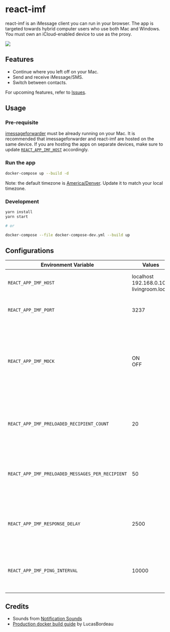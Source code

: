 # react-imf

react-imf is an iMessage client you can run in your browser. The app is targeted towards hybrid computer users who use both Mac and Windows. You must own an iCloud-enabled device to use as the proxy.

<img src="https://user-images.githubusercontent.com/20038316/139202363-12cc4710-4632-4172-8c3f-f736b9140816.png" />

## Features

* Continue where you left off on your Mac.
* Send and receive iMessage/SMS.
* Switch between contacts.

For upcoming features, refer to [Issues](https://github.com/jaeseopark/react-imf/issues).

## Usage

### Pre-requisite

[imessageforwarder](https://github.com/jaeseopark/imessageforwarder) must be already running on your Mac. It is recommended that imessageforwarder and react-imf are hosted on the same device. If you are hosting the apps on separate devices, make sure to update [`REACT_APP_IMF_HOST`](docker-compose.yml#L15) accordingly.

### Run the app

```bash
docker-compose up --build -d
```

Note: the default timezone is [America/Denver](docker-compose.yml#L13). Update it to match your local timezone.

### Development

```bash
yarn install
yarn start

# or

docker-compose --file docker-compose-dev.yml --build up
```

## Configurations

|Environment Variable|Values|Notes|
|---|---|---|
|`REACT_APP_IMF_HOST`|localhost<br>192.168.0.100<br>livingroom.local|The hostname of the imessageforwarder server.|
|`REACT_APP_IMF_PORT`|3237|The port the imessageforwarder server is listening to.|
|`REACT_APP_IMF_MOCK`|ON<br>OFF|Enables the mock mode. This mode leverages [`IMFMockClient`](src/client/mock.ts) to mimic human interactions. When enabled, `REACT_APP_IMF_HOST` and `REACT_APP_IMF_PORT` are no longer needed.|
|`REACT_APP_IMF_PRELOADED_RECIPIENT_COUNT`|20|<p>_Only in the mock mode_</p>The number of people that will appear in the sidebar.|
|`REACT_APP_IMF_PRELOADED_MESSAGES_PER_RECIPIENT`|50|<p>_Only in the mock mode_</p>The number of preloaded messages per recipient.|
|`REACT_APP_IMF_RESPONSE_DELAY`|2500|<p>_Only in the mock mode_</p>How long it will take for someone to respond to your message.|
|`REACT_APP_IMF_PING_INTERVAL`|10000|<p>_Only in the mock mode_</p>The frequency of the random messages.|

## Credits

* Sounds from [Notification Sounds](https://notificationsounds.com/)
* [Production docker build guide](https://stackoverflow.com/a/68046584) by LucasBordeau
